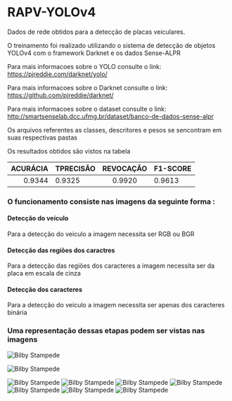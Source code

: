 # RAPV-YOLOv4

Dados de rede obtidos para a detecção de placas veiculares.

O treinamento foi realizado utilizando o sistema de detecção de objetos YOLOv4
com o framework Darknet e os dados Sense-ALPR

Para mais informacoes sobre o YOLO consulte o link: https://pjreddie.com/darknet/yolo/

Para mais informacoes sobre o Darknet consulte o link: https://github.com/pjreddie/darknet/

Para mais informacoes sobre o dataset consulte o link: http://smartsenselab.dcc.ufmg.br/dataset/banco-de-dados-sense-alpr

Os arquivos referentes as classes, descritores e pesos se sencontram em suas respectivas pastas

Os resultados obtidos são vistos na tabela

| ACURÁCIA | TPRECISÃO | REVOCAÇÃO              |    F1-SCORE               |
|--------:|----------------------------|:--------------------:|:------------------|
|   0.9344      |          0.9325                  |       0.9920               |  0.9613                 |


### O funcionamento consiste nas imagens da seguinte forma :
#### Detecção do veículo
Para a detecção do veiculo a imagem necessita ser RGB ou BGR
#### Detecção das regiões dos caractres
Para a detecção das regiões dos caracteres a imagem necessita ser da placa em escala de cinza
#### Detecção dos caracteres
Para a detecção do veiculo a imagem necessita ser apenas dos caracteres binária

### Uma representação dessas etapas podem ser vistas nas imagens

![Bilby Stampede](https://github.com/RToramaru/RAPV-YOLOv4/images/placa.png)

![Bilby Stampede](https://github.com/RToramaru/RAPV-YOLOv4/images/regiao.png)

![Bilby Stampede](https://github.com/RToramaru/RAPV-YOLOv4/images/O.png)
![Bilby Stampede](https://github.com/RToramaru/RAPV-YOLOv4/images/K.png)
![Bilby Stampede](https://github.com/RToramaru/RAPV-YOLOv4/images/K.png)
![Bilby Stampede](https://github.com/RToramaru/RAPV-YOLOv4/images/7.png)
![Bilby Stampede](https://github.com/RToramaru/RAPV-YOLOv4/images/4.png)
![Bilby Stampede](https://github.com/RToramaru/RAPV-YOLOv4/images/4.png)
![Bilby Stampede](https://github.com/RToramaru/RAPV-YOLOv4/images/8.png)
